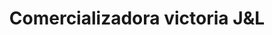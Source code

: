---
title: "Comercializadora victoria J&L"
url: /puerto-la-cruz/comercializadora-victoria-jundl/
shop: Lebensmittel
---